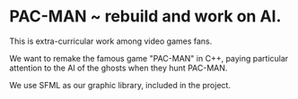 # PAC-MAN ~ rebuild and work on AI.

This is extra-curricular work among video games fans.

We want to remake the famous game "PAC-MAN" in C++, paying particular attention to the AI of the ghosts when they hunt PAC-MAN.

We use SFML as our graphic library, included in the project.
